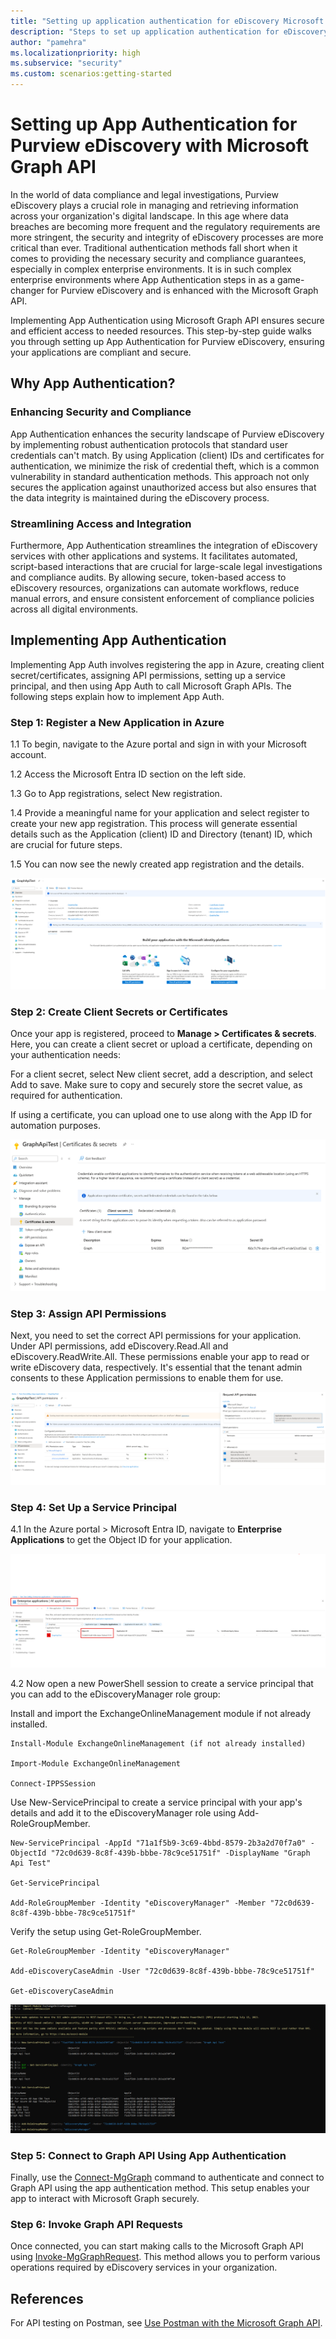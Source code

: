 ```yaml
---
title: "Setting up application authentication for eDiscovery Microsoft Graph APIs"
description: "Steps to set up application authentication for eDiscovery Microsoft Graph APIs"
author: "pamehra"
ms.localizationpriority: high
ms.subservice: "security"
ms.custom: scenarios:getting-started
---
```


# Setting up App Authentication for Purview eDiscovery with Microsoft Graph API

In the world of data compliance and legal investigations, Purview eDiscovery plays a crucial role in managing and retrieving information across your organization's digital landscape. In this age where data breaches are becoming more frequent and the regulatory requirements are more stringent, the security and integrity of eDiscovery processes are more critical than ever. Traditional authentication methods fall short when it comes to providing the necessary security and compliance guarantees, especially in complex enterprise environments. It is in such complex enterprise environments where App Authentication steps in as a game-changer for Purview eDiscovery and is enhanced with the Microsoft Graph API. 

Implementing App Authentication using Microsoft Graph API ensures secure and efficient access to needed resources. This step-by-step guide walks you through setting up App Authentication for Purview eDiscovery, ensuring your applications are compliant and secure.

## Why App Authentication?

### Enhancing Security and Compliance

App Authentication enhances the security landscape of Purview eDiscovery by implementing robust authentication protocols that standard user credentials can't match. By using Application (client) IDs and certificates for authentication, we minimize the risk of credential theft, which is a common vulnerability in standard authentication methods. This approach not only secures the application against unauthorized access but also ensures that the data integrity is maintained during the eDiscovery process.

### Streamlining Access and Integration

Furthermore, App Authentication streamlines the integration of eDiscovery services with other applications and systems. It facilitates automated, script-based interactions that are crucial for large-scale legal investigations and compliance audits. By allowing secure, token-based access to eDiscovery resources, organizations can automate workflows, reduce manual errors, and ensure consistent enforcement of compliance policies across all digital environments.

## Implementing App Authentication

Implementing App Auth involves registering the app in Azure, creating client secret/certificates, assigning API permissions, setting up a service principal, and then using App Auth to call Microsoft Graph APIs. The following steps explain how to implement App Auth.

### Step 1: Register a New Application in Azure

1.1 To begin, navigate to the Azure portal and sign in with your Microsoft account.

1.2 Access the Microsoft Entra ID section on the left side.

1.3 Go to App registrations, select New registration.

1.4 Provide a meaningful name for your application and select register to create your new app registration. This process will generate essential details such as the Application (client) ID and Directory (tenant) ID, which are crucial for future steps.

1.5 You can now see the newly created app registration and the details.

![Screenshot of the app registration page.](images/security-ediscovery-appauthsetup-step1.png)

### Step 2: Create Client Secrets or Certificates

Once your app is registered, proceed to **Manage > Certificates & secrets**. Here, you can create a client secret or upload a certificate, depending on your authentication needs:

For a client secret, select New client secret, add a description, and select Add to save. Make sure to copy and securely store the secret value, as required for authentication.

If using a certificate, you can upload one to use along with the App ID for automation purposes.

![Screenshot of the app registration client secret page.](images/security-ediscovery-appauthsetup-step2.png)

### Step 3: Assign API Permissions

Next, you need to set the correct API permissions for your application. Under API permissions, add eDiscovery.Read.All and eDiscovery.ReadWrite.All. These permissions enable your app to read or write eDiscovery data, respectively. It's essential that the tenant admin consents to these Application permissions to enable them for use.

![Screenshot of the app registration api permissions page.](images/security-ediscovery-appauthsetup-step3.png)

### Step 4: Set Up a Service Principal

4.1 In the Azure portal > Microsoft Entra ID, navigate to **Enterprise Applications** to get the Object ID for your application. 

![Screenshot of the enterprise applications page.](images/security-ediscovery-appauthsetup-step4_1.png)

4.2 Now open a new PowerShell session to create a service principal that you can add to the eDiscoveryManager role group:

Install and import the ExchangeOnlineManagement module if not already installed.

```
Install-Module ExchangeOnlineManagement (if not already installed)

Import-Module ExchangeOnlineManagement

Connect-IPPSSession
```

Use New-ServicePrincipal to create a service principal with your app's details and add it to the eDiscoveryManager role using Add-RoleGroupMember.

```
New-ServicePrincipal -AppId "71a1f5b9-3c69-4bbd-8579-2b3a2d70f7a0" -ObjectId "72c0d639-8c8f-439b-bbbe-78c9ce51751f" -DisplayName "Graph Api Test"

Get-ServicePrincipal

Add-RoleGroupMember -Identity "eDiscoveryManager" -Member "72c0d639-8c8f-439b-bbbe-78c9ce51751f"
```

Verify the setup using Get-RoleGroupMember.

```
Get-RoleGroupMember -Identity "eDiscoveryManager"

Add-eDiscoveryCaseAdmin -User "72c0d639-8c8f-439b-bbbe-78c9ce51751f"

Get-eDiscoveryCaseAdmin
```

![Screenshot of the exchange online shell.](images/security-ediscovery-appauthsetup-step4_2.png)

### Step 5: Connect to Graph API Using App Authentication

Finally, use the [Connect-MgGraph](https://learn.microsoft.com/powershell/module/microsoft.graph.authentication/connect-mggraph) command to authenticate and connect to Graph API using the app authentication method. This setup enables your app to interact with Microsoft Graph securely.

### Step 6: Invoke Graph API Requests

Once connected, you can start making calls to the Microsoft Graph API using [Invoke-MgGraphRequest](https://learn.microsoft.com/powershell/module/microsoft.graph.authentication/invoke-mggraphrequest). This method allows you to perform various operations required by eDiscovery services in your organization.

## References

For API testing on Postman, see [Use Postman with the Microsoft Graph API](https://learn.microsoft.com/graph/use-postman).